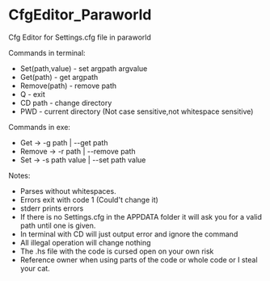 # CfgEditor_Paraworld
Cfg Editor for Settings.cfg file in paraworld



Commands in terminal:
* Set(path,value) - set argpath argvalue
* Get(path) - get argpath
* Remove(path) - remove path
* Q - exit
* CD path - change directory
* PWD - current directory
(Not case sensitive,not whitespace sensitive)

Commands in exe:
 * Get -> -g path | --get path
 * Remove -> -r path | --remove path
 * Set -> -s path value | --set path value

Notes:
* Parses without whitespaces.
* Errors exit with code 1 (Could't change it)
* stderr prints errors
* If there is no Settings.cfg in the APPDATA folder it will ask you for a valid path
  until one is given.
* In terminal with CD will just output error and ignore the command
* All illegal operation will change nothing
* The .hs file with the code is cursed open on your own risk
* Reference owner when using parts of the code or whole code or I steal your cat.
